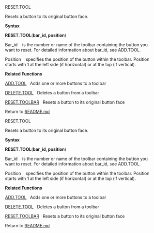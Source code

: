 RESET.TOOL

Resets a button to its original button face.

**Syntax**

**RESET.TOOL**(**bar\_id, position**)

Bar\_id    is the number or name of the toolbar containing the button
you want to reset. For detailed information about bar\_id, see ADD.TOOL.

Position    specifies the position of the button within the toolbar.
Position starts with 1 at the left side (if horizontal) or at the top
(if vertical).

**Related Functions**

[ADD.TOOL](ADD.TOOL.md)   Adds one or more buttons to a toolbar

[DELETE.TOOL](DELETE.TOOL.md)   Deletes a button from a toolbar

[RESET.TOOLBAR](RESET.TOOLBAR.md)   Resets a button to its original button face



Return to [README.md](README.md)

RESET.TOOL

Resets a button to its original button face.

**Syntax**

**RESET.TOOL**(**bar\_id, position**)

Bar\_id    is the number or name of the toolbar containing the button
you want to reset. For detailed information about bar\_id, see ADD.TOOL.

Position    specifies the position of the button within the toolbar.
Position starts with 1 at the left side (if horizontal) or at the top
(if vertical).

**Related Functions**

[ADD.TOOL](ADD.TOOL.md)   Adds one or more buttons to a toolbar

[DELETE.TOOL](DELETE.TOOL.md)   Deletes a button from a toolbar

[RESET.TOOLBAR](RESET.TOOLBAR.md)   Resets a button to its original button face



Return to [README.md](README.md)

